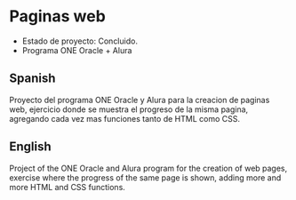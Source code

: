 <h1>Paginas web</h1>

 - Estado de proyecto: Concluido.
 - Programa ONE Oracle + Alura

<h2>Spanish</h2>
<p>Proyecto del programa ONE Oracle y Alura para la creacion de paginas web, ejercicio donde se muestra el progreso de la misma pagina, agregando cada vez mas funciones tanto de HTML como CSS.</p>

<h2>English</h2>
<p>Project of the ONE Oracle and Alura program for the creation of web pages, exercise where the progress of the same page is shown, adding more and more HTML and CSS functions.</p>
